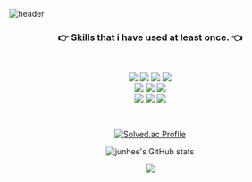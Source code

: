 ![header](https://capsule-render.vercel.app/api?type=soft&color=FFD159&height=150&section=header&text=JunHeeLim&fontSize=70&animation=twinkling)

<h3 align="center"> 👉 Skills that i have used at least once. 👈 </h3>

<br/>

<p align="center">
  <img src="https://img.shields.io/badge/Java-007396?style=flat-squar&logo=Java&logoColor=white">
  <img src="https://img.shields.io/badge/kotlin-7F52FF?style=flat-squar&logo=Kotlin&logoColor=white">
  <img src="https://img.shields.io/badge/Spring-6DB33F?style=flat-squar&logo=Spring&logoColor=white">
  <img src="https://img.shields.io/badge/redis-DC382D?style=flat-squar&logo=Redis&logoColor=white">
  <br>
  <img src="https://img.shields.io/badge/apachekafka-231F20?style=flat-squar&logo=apache kafka&logoColor=white"> 
  <img src="https://img.shields.io/badge/jenkins-D24939?style=flat-squar&logo=jenkins&logoColor=white"> 
  <img src="https://img.shields.io/badge/aws-FF9900?style=flat-square&logo=amazon-aws&logoColor=white"/>
  <br>
  <img src="https://img.shields.io/badge/apache-D22128?style=flat-squar&logo=apache&logoColor=white"> 
  <img src="https://img.shields.io/badge/nginx-009639?style=flat-squar&logo=nginx&logoColor=white"> 
  <img src="https://img.shields.io/badge/kubernetes-326CE5?style=flat-squar&logo=kubernetes&logoColor=white"> 
</p>

<br/>
<div align="center">
 
 <a>[![Solved.ac Profile](http://mazassumnida.wtf/api/v2/generate_badge?boj=junhee3370)](https://solved.ac/junhee3370/)<a/>

</div>

<div align="center">
  
  <a>![junhee's GitHub stats](https://github-readme-stats.vercel.app/api?username=VenusIM)<a/>
  
</div>

<div align="center">
  
<a href="https://hits.seeyoufarm.com"><img src="https://hits.seeyoufarm.com/api/count/incr/badge.svg?url=https%3A%2F%2Fgithub.com%2FVenusIM%2Fhit-counter&count_bg=%230BF1E1&title_bg=%23555555&icon=&icon_color=%23E7E7E7&title=visits&edge_flat=false"/></a>

</div>


